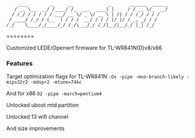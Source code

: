 ```
    ____        __     __             _       ______  ______
   / __ \__  __/ /____/ /_  ___  ____| |     / / __ \/_  __/
  / /_/ / / / / / ___/ __ \/ _ \/ __ \ | /| / / /_/ / / /
 / ____/ /_/ / (__  ) / / /  __/ / / / |/ |/ / _, _/ / /
/_/    \____/_/____/_/ /_/\___/_/ /_/|__/|__/_/ |_| /_/
```
========

Customized LEDE/Openwrt firmware for TL-WR841N(D)v8/x86

### Features

Target optimization flags for TL-WR841N `-Os -pipe -mno-branch-likely -mips32r2 -mdspr2 -mtune=74kc`

And for x86 `O2 -pipe -march=pentium4`

Unlocked uboot mtd partition

Unlocked 13 wifi channel

And size improvements

